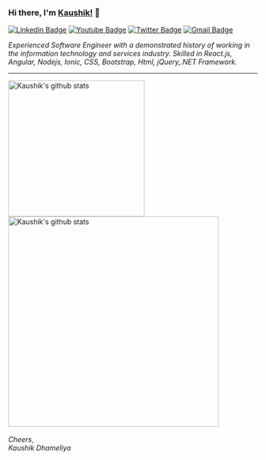 ### Hi there, I'm [Kaushik!](https://dkaushikl.github.io) 👋


[![Linkedin Badge](https://img.shields.io/badge/-dkaushikl-blue?style=flat-square&logo=Linkedin&logoColor=white&link=https://www.linkedin.com/in/dkaushikl/)](https://www.linkedin.com/in/dkaushikl/)
[![Youtube Badge](https://img.shields.io/badge/-kaushikdhameliyadkaushikl-darkred?style=flat-square&logo=youtube&logoColor=white&link=https://www.youtube.com/c/kaushikdhameliyadkaushikl)](https://www.youtube.com/c/kaushikdhameliyadkaushikl)
[![Twitter Badge](https://img.shields.io/badge/-dkaushikl-blue?style=flat-square&logo=Twitter&logoColor=white&link=https://www.twitter.com/dkaushikl/)](https://www.twitter.com/dkaushikl/)
[![Gmail Badge](https://img.shields.io/badge/-dhameliyakaushik13@gmail.com-c14438?style=flat-square&logo=Gmail&logoColor=white&link=mailto:dhameliyakaushik13@gmail.com)](mailto:dhameliyakaushik13@gmail.com)

*Experienced Software Engineer with a demonstrated history of working in the information technology and services industry.
Skilled in React.js, Angular, Nodejs, Ionic, CSS, Bootstrap, Html, jQuery,.NET Framework.*

<hr />

<a href="https://github-readme-stats.vercel.app/api/top-langs/?username=dkaushikl&theme=radical&hide_langs_below=1">
  <img width="275px" src="https://github-readme-stats.vercel.app/api/top-langs/?username=dkaushikl&theme=radical&hide_langs_below=1" alt="Kaushik's github stats" />
</a>

<a href="https://github-readme-stats.vercel.app/api?username=dkaushikl&show_icons=true&theme=radical&line_height=27">
  <img width="425px" src="https://github-readme-stats.vercel.app/api?username=dkaushikl&show_icons=true&theme=radical&line_height=27" alt="Kaushik's github stats" />
</a>

<br/>
<br/>
<em>Cheers</em>,<br/>
<em>Kaushik Dhameliya</em>
